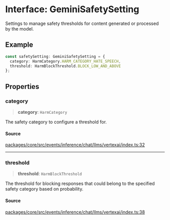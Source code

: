 # Interface: GeminiSafetySetting

Settings to manage safety thresholds for content generated or processed by the model.

## Example

```typescript
const safetySetting: GeminiSafetySetting = {
  category: HarmCategory.HARM_CATEGORY_HATE_SPEECH,
  threshold: HarmBlockThreshold.BLOCK_LOW_AND_ABOVE
};
```

## Properties

### category

> **category**: `HarmCategory`

The safety category to configure a threshold for.

#### Source

[packages/core/src/events/inference/chat/llms/vertexai/index.ts:32](https://github.com/VictorS67/encre/blob/42c3bddca4be2d23ad959c1c99381eefbf43789c/packages/core/src/events/inference/chat/llms/vertexai/index.ts#L32)

***

### threshold

> **threshold**: `HarmBlockThreshold`

The threshold for blocking responses that could belong to the specified
safety category based on probability.

#### Source

[packages/core/src/events/inference/chat/llms/vertexai/index.ts:38](https://github.com/VictorS67/encre/blob/42c3bddca4be2d23ad959c1c99381eefbf43789c/packages/core/src/events/inference/chat/llms/vertexai/index.ts#L38)
